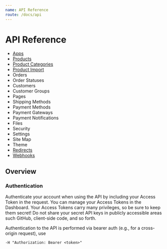 ```yaml
---
name: API Reference
route: /docs/api
---
```


# API Reference

- [Apps](./apps.md)
- [Products](./products.md)
- [Product Categories](./product-categories.md)
- [Product Import](./product-import.md)
- Orders
- Order Statuses
- Customers
- Customer Groups
- Pages
- Shipping Methods
- Payment Methods
- Payment Gateways
- Payment Notifications
- Files
- Security
- Settings
- Site Map
- Theme
- [Redirects](./redirects.md)
- [Webhooks](./webhooks.md)

## Overview

### Authentication

Authenticate your account when using the API by including your Access Token in the request. You can manage your Access Tokens in the Dashboard. Your Access Tokens carry many privileges, so be sure to keep them secret! Do not share your secret API keys in publicly accessible areas such GitHub, client-side code, and so forth.

Authentication to the API is performed via bearer auth (e.g., for a cross-origin request), use

```
-H "Authorization: Bearer <token>"
```
